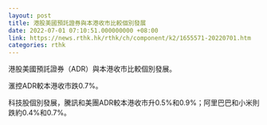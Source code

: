 ```yaml
---
layout: post
title: 港股美國預託證券與本港收市比較個別發展
date: 2022-07-01 07:10:51.000000000 +08:00
link: https://news.rthk.hk/rthk/ch/component/k2/1655571-20220701.htm
categories: rthk
---
```


港股美國預託證券（ADR）與本港收市比較個別發展。

滙控ADR較本港收市跌0.7%。

科技股個別發展，騰訊和美團ADR較本港收市升0.5%和0.9%；阿里巴巴和小米則跌約0.4%和0.7%。
